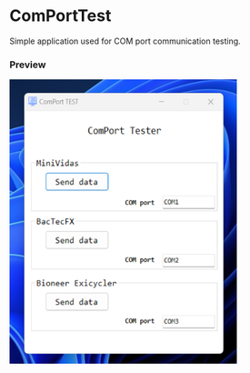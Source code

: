 # ComPortTest
 Simple application used for COM port communication testing.
 
### Preview
<img alt="Preview image" src="https://github.com/TheJakov/ComPortTest/blob/main/Docs/preview.png" width="400" height="500">
